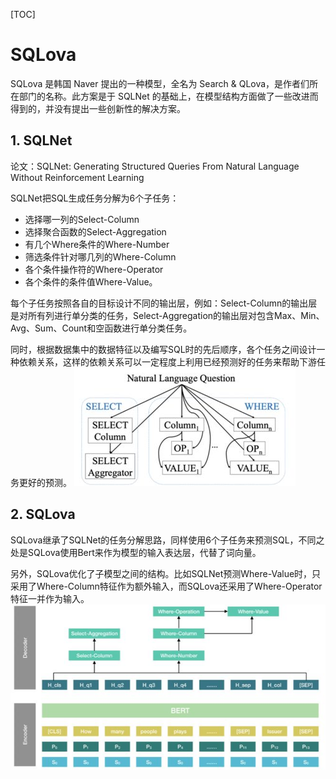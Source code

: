 [TOC]

# SQLova

SQLova 是韩国 Naver 提出的一种模型，全名为 Search & QLova，是作者们所在部门的名称。此方案是于 SQLNet 的基础上，在模型结构方面做了一些改进而得到的，并没有提出一些创新性的解决方案。

## 1. SQLNet

论文：SQLNet: Generating Structured Queries From Natural Language Without Reinforcement Learning

SQLNet把SQL生成任务分解为6个子任务：

- 选择哪一列的Select-Column
- 选择聚合函数的Select-Aggregation
- 有几个Where条件的Where-Number
- 筛选条件针对哪几列的Where-Column
- 各个条件操作符的Where-Operator
- 各个条件的条件值Where-Value。

每个子任务按照各自的目标设计不同的输出层，例如：Select-Column的输出层是对所有列进行单分类的任务，Select-Aggregation的输出层对包含Max、Min、Avg、Sum、Count和空函数进行单分类任务。

同时，根据数据集中的数据特征以及编写SQL时的先后顺序，各个任务之间设计一种依赖关系，这样的依赖关系可以一定程度上利用已经预测好的任务来帮助下游任务更好的预测。
![SQLNet](./images/2.jpeg)

## 2. SQLova

SQLova继承了SQLNet的任务分解思路，同样使用6个子任务来预测SQL，不同之处是SQLova使用Bert来作为模型的输入表达层，代替了词向量。

另外，SQLova优化了子模型之间的结构。比如SQLNet预测Where-Value时，只采用了Where-Column特征作为额外输入，而SQLova还采用了Where-Operator特征一并作为输入。
![SQLova](./images/1.jpeg)
